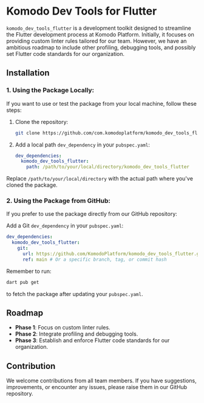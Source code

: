 # Komodo Dev Tools for Flutter

`komodo_dev_tools_flutter` is a development toolkit designed to streamline the Flutter development process at Komodo Platform. Initially, it focuses on providing custom linter rules tailored for our team. However, we have an ambitious roadmap to include other profiling, debugging tools, and possibly set Flutter code standards for our organization.

## Installation

### 1. Using the Package Locally:

If you want to use or test the package from your local machine, follow these steps:

1. Clone the repository:
    ```bash
    git clone https://github.com/com.komodoplatform/komodo_dev_tools_flutter.git
    ```

2. Add a local path `dev_dependency` in your `pubspec.yaml`:
    ```yaml
    dev_dependencies:
      komodo_dev_tools_flutter:
        path: /path/to/your/local/directory/komodo_dev_tools_flutter
    ```

Replace `/path/to/your/local/directory` with the actual path where you've cloned the package.

### 2. Using the Package from GitHub:

If you prefer to use the package directly from our GitHub repository:

Add a Git `dev_dependency` in your `pubspec.yaml`:

```yaml
dev_dependencies:
  komodo_dev_tools_flutter:
    git:
      url: https://github.com/KomodoPlatform/komodo_dev_tools_flutter.git
      ref: main # Or a specific branch, tag, or commit hash
```

Remember to run:
```bash
dart pub get
```
to fetch the package after updating your `pubspec.yaml`.

## Roadmap

- **Phase 1**: Focus on custom linter rules.
- **Phase 2**: Integrate profiling and debugging tools.
- **Phase 3**: Establish and enforce Flutter code standards for our organization.

## Contribution

We welcome contributions from all team members. If you have suggestions, improvements, or encounter any issues, please raise them in our GitHub repository.